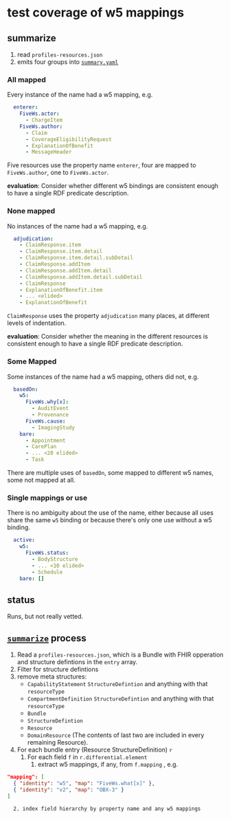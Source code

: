 # test coverage of w5 mappings

## summarize

1. read `profiles-resources.json`
2. emits four groups into [`summary.yaml`](summary.yaml)


### All mapped
Every instance of the name had a w5 mapping, e.g.
``` yaml
  enterer:
    FiveWs.actor:
      - ChargeItem
    FiveWs.author:
      - Claim
      - CoverageEligibilityRequest
      - ExplanationOfBenefit
      - MessageHeader
```
Five resources use the property name `enterer`, four are mapped to `FiveWs.author`, one to `FiveWs.actor`.

**evaluation**: Consider whether different w5 bindings are consistent enough to have a single RDF predicate description.


### None mapped
No instances of the name had a w5 mapping, e.g.
``` yaml
  adjudication:
    - ClaimResponse.item
    - ClaimResponse.item.detail
    - ClaimResponse.item.detail.subDetail
    - ClaimResponse.addItem
    - ClaimResponse.addItem.detail
    - ClaimResponse.addItem.detail.subDetail
    - ClaimResponse
    - ExplanationOfBenefit.item
    - ... <elided>
    - ExplanationOfBenefit
```
`ClaimResponse` uses the property `adjudication` many places, at different levels of indentation.

**evaluation**: Consider whether the meaning in the different resources is consistent enough to have a single RDF predicate description.


### Some Mapped
Some instances of the name had a w5 mapping, others did not, e.g.
``` yaml
  basedOn:
    w5:
      FiveWs.why[x]:
        - AuditEvent
        - Provenance
      FiveWs.cause:
        - ImagingStudy
    bare:
      - Appointment
      - CarePlan
      - ... <20 elided>
      - Task
```
There are multiple uses of `basedOn`, some mapped to different w5 names, some not mapped at all.


### Single mappings or use
There is no ambiguity about the use of the name, either because all uses share the same `w5` binding or because there's only one use without a w5 binding.
``` yaml
  active:
    w5:
      FiveWs.status:
        - BodyStructure
        - ... <10 elided>
        - Schedule
    bare: []
```

## status

Runs, but not really vetted.

## [`summarize`](bin/summarize) process

1. Read a `profiles-resources.json`, which is a Bundle with FHIR opperation and structure defintions in the `entry` array.
2. Filter for structure defintions
3. remove meta structures:
   - `CapabilityStatement` `StructureDefintion` and anything with that `resourceType`
   - `CompartmentDefinition` `StructureDefintion` and anything with that `resourceType`
   - `Bundle`
   - `StructureDefintion`
   - `Resource`
   - `DomainResource`
   (The contents of last two are included in every remaining Resource).
5. For each bundle entry (Resource StructureDefinition) `r`
   1. For each field `f` in `r.differential.element`
      1. extract w5 mappings, if any, from `f.mapping` , e.g.
``` json
"mapping": [
  { "identity": "w5", "map": "FiveWs.what[x]" },
  { "identity": "v2", "map": "OBX-3" }
]
```
      2. index field hierarchy by property name and any w5 mappings
